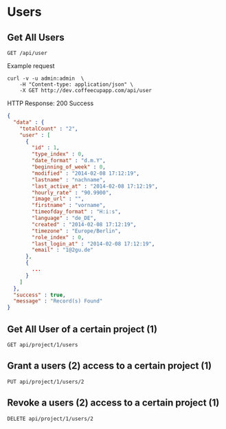 # Users

## Get All Users

`GET /api/user`

Example request

```shell
curl -v -u admin:admin  \
	-H "Content-type: application/json" \
	-X GET http://dev.coffeecupapp.com/api/user
```

HTTP Response: 200 Success

```json
{
  "data" : {
    "totalCount" : "2",
    "user" : [
      {
        "id" : 1,
        "type_index" : 0,
        "date_format" : "d.m.Y",
        "beginning_of_week" : 0,
        "modified" : "2014-02-08 17:12:19",
        "lastname" : "nachname",
        "last_active_at" : "2014-02-08 17:12:19",
        "hourly_rate" : "90.9900",
        "image_url" : "",
        "firstname" : "vorname",
        "timeofday_format" : "H:i:s",
        "language" : "de_DE",
        "created" : "2014-02-08 17:12:19",
        "timezone" : "Europe/Berlin",
        "role_index" : 0,
        "last_login_at" : "2014-02-08 17:12:19",
        "email" : "1@2gu.de"
      },
      {
        ...
      }
    ]
  },
  "success" : true,
  "message" : "Record(s) Found"
}
```

## Get All User of a certain project (1)

`GET api/project/1/users`

## Grant a users (2) access to a certain project (1)

`PUT api/project/1/users/2`

## Revoke a users (2) access to a certain project (1)

`DELETE api/project/1/users/2`

